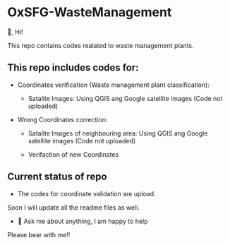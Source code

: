 # OxSFG-WasteManagement
 👋, Hi!
 
This repo contains codes realated to waste management plants.

## This repo includes codes for:

* Coordinates verification (Waste  management plant classification):

    * Satalite Images: Using QGIS ang Google satellite images (Code not uploaded)

* Wrong Coordinates correction:

    * Satalite Images of neighbouring area: Using QGIS ang Google satellite images (Code not uploaded)
    
    * Verifaction of new Coordinates


## Current status of repo

 * The codes for coordinate validation are upload.

Soon I will update all the readme files as well.


- 💬 Ask me about anything, I am happy to help


Please bear with me!!


